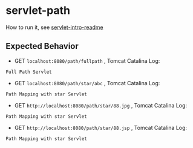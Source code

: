 # servlet-path

How to run it, see [servlet-intro-readme](https://github.com/rsun07/Java_Web/tree/master/servlet-intro#how-to-run-it)

## Expected Behavior
- GET `localhost:8080/path/fullpath` , Tomcat Catalina Log:
```
Full Path Servlet
```
- GET `localhost:8080/path/star/abc` , Tomcat Catalina Log:
```
Path Mapping with star Servlet
```
- GET `http://localhost:8080/path/star/88.jpg` , Tomcat Catalina Log:
```
Path Mapping with star Servlet
```
- GET `http://localhost:8080/path/star/88.jsp` , Tomcat Catalina Log:
```
Path Mapping with star Servlet
```
